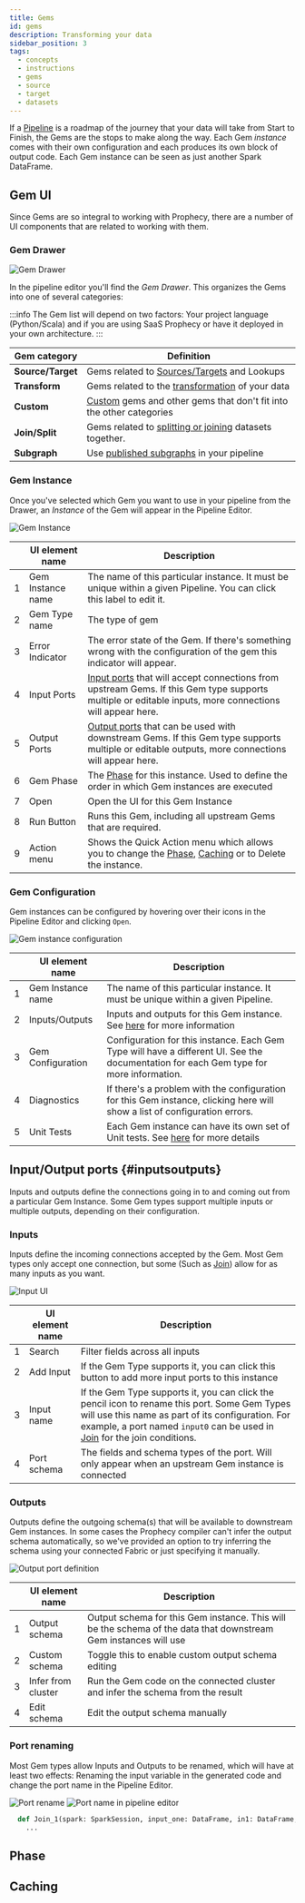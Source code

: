 ```yaml
---
title: Gems
id: gems
description: Transforming your data
sidebar_position: 3
tags:
  - concepts
  - instructions
  - gems
  - source
  - target
  - datasets
---
```


If a [Pipeline](./pipelines.md) is a roadmap of the journey that your data will take from Start to Finish, the Gems are the stops to make along the way. Each Gem _instance_ comes with their own configuration and each produces its own block of output code. Each Gem instance can be seen as just another Spark DataFrame.

## Gem UI

Since Gems are so integral to working with Prophecy, there are a number of UI components that are related to working with them.

### Gem Drawer

![Gem Drawer](img/gems/drawer.png)

In the pipeline editor you'll find the _Gem Drawer_. This organizes the Gems into one of several categories:

:::info
The Gem list will depend on two factors: Your project language (Python/Scala) and if you are using SaaS Prophecy or have it deployed in your own architecture.
:::

| Gem category      | Definition                                                                                                     |
| ----------------- | -------------------------------------------------------------------------------------------------------------- |
| **Source/Target** | Gems related to [Sources/Targets](../low-code-spark/gems/source-target/source-target.md) and Lookups           |
| **Transform**     | Gems related to the [transformation](../low-code-spark/gems/transform/transform.md) of your data               |
| **Custom**        | [Custom](../low-code-spark/gems/custom/custom.md) gems and other gems that don't fit into the other categories |
| **Join/Split**    | Gems related to [splitting or joining](../low-code-spark/gems/join-split/join-split.md) datasets together.     |
| **Subgraph**      | Use [published subgraphs](../low-code-spark/gems/subgraph.md) in your pipeline                                 |

### Gem Instance

Once you've selected which Gem you want to use in your pipeline from the Drawer, an _Instance_ of the Gem will appear in the Pipeline Editor.

![Gem Instance](img/gems/instance.png)

|     | UI element name   | Description                                                                                                                                                                       |
| :-: | ----------------- | --------------------------------------------------------------------------------------------------------------------------------------------------------------------------------- |
|  1  | Gem Instance name | The name of this particular instance. It must be unique within a given Pipeline. You can click this label to edit it.                                                             |
|  2  | Gem Type name     | The type of gem                                                                                                                                                                   |
|  3  | Error Indicator   | The error state of the Gem. If there's something wrong with the configuration of the gem this indicator will appear.                                                              |
|  4  | Input Ports       | [Input ports](./gems.md#inputsoutputs) that will accept connections from upstream Gems. If this Gem type supports multiple or editable inputs, more connections will appear here. |
|  5  | Output Ports      | [Output ports](./gems.md#inputsoutputs) that can be used with downstream Gems. If this Gem type supports multiple or editable outputs, more connections will appear here.         |
|  6  | Gem Phase         | The [Phase](#phase) for this instance. Used to define the order in which Gem instances are executed                                                                               |
|  7  | Open              | Open the UI for this Gem Instance                                                                                                                                                 |
|  8  | Run Button        | Runs this Gem, including all upstream Gems that are required.                                                                                                                     |
|  9  | Action menu       | Shows the Quick Action menu which allows you to change the [Phase](#phase), [Caching](#caching) or to Delete the instance.                                                        |

### Gem Configuration

Gem instances can be configured by hovering over their icons in the Pipeline Editor and clicking `Open`.

![Gem instance configuration](img/gems/instance_open.png)

|     | UI element name   | Description                                                                                                                            |
| :-: | ----------------- | -------------------------------------------------------------------------------------------------------------------------------------- |
|  1  | Gem Instance name | The name of this particular instance. It must be unique within a given Pipeline.                                                       |
|  2  | Inputs/Outputs    | Inputs and outputs for this Gem instance. See [here](#inputsoutputs) for more information                                              |
|  3  | Gem Configuration | Configuration for this instance. Each Gem Type will have a different UI. See the documentation for each Gem type for more information. |
|  4  | Diagnostics       | If there's a problem with the configuration for this Gem instance, clicking here will show a list of configuration errors.             |
|  5  | Unit Tests        | Each Gem instance can have its own set of Unit tests. See [here](../low-code-spark/tests.md) for more details                          |

## Input/Output ports {#inputsoutputs}

Inputs and outputs define the connections going in to and coming out from a particular Gem Instance. Some Gem types support multiple inputs or multiple outputs, depending on their configuration.

### Inputs

Inputs define the incoming connections accepted by the Gem. Most Gem types only accept one connection, but some (Such as [Join](../low-code-spark/gems/join-split/join.md)) allow for as many inputs as you want.

![Input UI](img/gems/inputs.png)

|     | UI element name | Description                                                                                                                                                                                                                                                                  |
| :-: | --------------- | ---------------------------------------------------------------------------------------------------------------------------------------------------------------------------------------------------------------------------------------------------------------------------- |
|  1  | Search          | Filter fields across all inputs                                                                                                                                                                                                                                              |
|  2  | Add Input       | If the Gem Type supports it, you can click this button to add more input ports to this instance                                                                                                                                                                              |
|  3  | Input name      | If the Gem Type supports it, you can click the pencil icon to rename this port. Some Gem Types will use this name as part of its configuration. For example, a port named `input0` can be used in [Join](../low-code-spark/gems/join-split/join.md) for the join conditions. |
|  4  | Port schema     | The fields and schema types of the port. Will only appear when an upstream Gem instance is connected                                                                                                                                                                         |

### Outputs

Outputs define the outgoing schema(s) that will be available to downstream Gem instances. In some cases the Prophecy compiler can't infer the output schema automatically, so we've provided an option to try inferring the schema using your connected Fabric or just specifying it manually.

![Output port definition](img/gems/outputs.png)

|     | UI element name    | Description                                                                                                     |
| :-: | ------------------ | --------------------------------------------------------------------------------------------------------------- |
|  1  | Output schema      | Output schema for this Gem instance. This will be the schema of the data that downstream Gem instances will use |
|  2  | Custom schema      | Toggle this to enable custom output schema editing                                                              |
|  3  | Infer from cluster | Run the Gem code on the connected cluster and infer the schema from the result                                  |
|  4  | Edit schema        | Edit the output schema manually                                                                                 |

### Port renaming

Most Gem types allow Inputs and Outputs to be renamed, which will have at least two effects: Renaming the input variable in the generated code and change the port name in the Pipeline Editor.

![Port rename](img/gems/input_rename_port.png)
![Port name in pipeline editor](img/gems/input_rename.png)

```python
  def Join_1(spark: SparkSession, input_one: DataFrame, in1: DataFrame, ) -> DataFrame:
    ...
```

## Phase

## Caching
